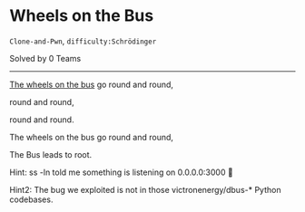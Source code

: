 # Wheels on the Bus

`Clone-and-Pwn`, `difficulty:Schrödinger`

Solved by 0 Teams

---

[The wheels on the bus](https://youtu.be/e_04ZrNroTo) go round and round,

round and round,

round and round.

The wheels on the bus go round and round,

The Bus leads to root.

Hint: ss -ln told me something is listening on 0.0.0.0:3000 🤔

Hint2: The bug we exploited is not in those victronenergy/dbus-* Python codebases.